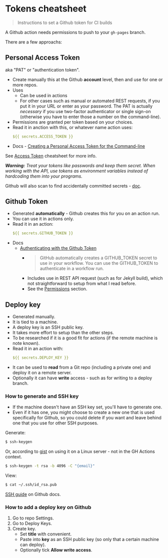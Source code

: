 # Tokens cheatsheet
> Instructions to set a Github token for CI builds

A Github action needs permissions to push to your `gh-pages` branch. 

There are a few approachs:


## Personal Access Token

aka "PAT" or "authentication token".

- Create manually this at the Github **account** level, then and use for one or more repos. 
- Uses
     - Can be used in actions
     - For other cases such as manual or automated REST requests, if you put it in your URL or enter as your password. The PAT is actually _necessary_ if you use two-factor authenticator or single sign-on (otherwise you have to enter those a number on the command-line).
- Permissions are granted per token based on your choices.
- Read it in anction with this, or whatever name action uses:
     ```yaml
     ${{ secrets.ACCESS_TOKEN }}
     ```
- Docs - [Creating a Personal Access Token for the Command-line](https://help.github.com/en/github/authenticating-to-github/creating-a-personal-access-token-for-the-command-line)

See [Access Token](access_token.md) cheatsheet for more info.

_**Warning:** Treat your tokens like passwords and keep them secret. When working with the API, use tokens as environment variables instead of hardcoding them into your programs._

Github will also scan to find accidentally committed secrets - [doc](https://help.github.com/en/github/administering-a-repository/about-secret-scanning).


## Github Token

- Generated **automatically** - Github creates this for you on an action run.
- You can use it in actions only.
- Read it in an action:
     ```yaml
     ${{ secrets.GITHUB_TOKEN }}
     ````
- Docs
    - [Authenticating with the Github Token](https://help.github.com/en/actions/configuring-and-managing-workflows/authenticating-with-the-github_token)
        - > GitHub automatically creates a GITHUB_TOKEN secret to use in your workflow. You can use the GITHUB_TOKEN to authenticate in a workflow run.
        - Includes use in REST API request (such as for Jekyll build), which not straightforward to setup from what I read before.
        - See the [Permissions](https://help.github.com/en/actions/configuring-and-managing-workflows/authenticating-with-the-github_token#permissions-for-the-github_token) section.


## Deploy key

- Generated manually.
- It is tied to a machine.
- A deploy key is an SSH public key.
- It takes more effort to setup than the other steps.
- To be researched if it is a good fit for actions (if the remote machine is note known).
- Read it in an action with:
    ```yaml
    ${{ secrets.DEPLOY_KEY }}
    ```
- It can be used to **read** from a Git repo (including a private one) and deploy it on a remote server.
- Optionally it can have **write** access - such as for writing to a deploy branch.


### How to generate and SSH key

- If the machine doesn't have an SSH key set, you'll have to generate one. 
- Even if it has one, you might choose to create a new one that is used specifically for Github, so you could delete if you want and leave behind one that you use for other SSH purposes.

Generate:

```sh
$ ssh-keygen
```

Or, according to [gist](https://gist.github.com/zhujunsan/a0becf82ade50ed06115) on using it on a Linux server - not in the GH Actions context.


```sh
$ ssh-keygen -t rsa -b 4096 -C "{email}"
```

View:

```sh
$ cat ~/.ssh/id_rsa.pub
```

[SSH guide](https://help.github.com/en/github/authenticating-to-github/connecting-to-github-with-ssh) on Github docs.


### How to add a deploy key on Github

1. Go to repo Settings.
1. Go to Deploy Keys.
1. Create key.
    - Set **title** with convenient.
    - Paste into **key** as an SSH public key (so only that a certain machine can deploy).
    - Optionally tick **Allow write access**.
    

